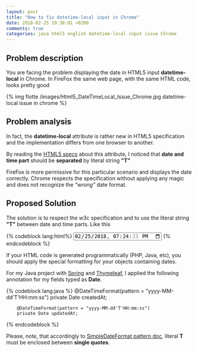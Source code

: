```yaml
---
layout: post
title: "How to fix datetime-local input in Chrome"
date: 2018-02-25 19:38:01 +0200
comments: true
categories: java html5 english datetime-local input issue Chrome
---
```


 
## Problem description

You are facing the problem displaying the date in HTML5  input __datetime-local__ in Chrome. In FireFox the same web page, with the same HTML code, looks pretty good

{% img flotte /images/Html5_DateTimeLocal_Issue_Chrome.jpg datetime-local issue in chrome %}
 
<!-- more -->


## Problem analysis

In fact, the __datetime-local__ attribute is rather new in HTML5 specification and the implementation differs from one browser to another.

By reading the [HTML5 specs](https://www.w3.org/TR/2012/WD-html-markup-20120315/input.datetime-local.html) about this attribute, 
I noticed that __date and time part__
should be __separated__ by literal string __"T"__

FireFox is more permissive for this particular scenario and displays the date correctly. 
Chrome respects the specification without applying any magic and does not recognize the *"wrong"* date format.  

## Proposed Solution

The solution is to respect the w3c specification and to use the literal string __"T"__ between date and time parts.
Like this

{% codeblock lang:html%}
        <input type="datetime-local" value="2018-02-25T19:24:23"/>
{% endcodeblock %}

If your HTML code is generated programmatically (PHP, Java, etc), you should apply the special formatting for your objects containing dates.

For my Java project with [Spring](https://projects.spring.io/spring-framework/) and [Thymeleaf](http://www.thymeleaf.org), 
I applied the following annotation for my fields typed as __Date__. 

{% codeblock lang:java %}
        @DateTimeFormat(pattern = "yyyy-MM-dd'T'HH:mm:ss")
        private Date createdAt;
        
        @DateTimeFormat(pattern = "yyyy-MM-dd'T'HH:mm:ss")
        private Date updatedAt; 
{% endcodeblock %}

Please, note, that accordingly to [SimpleDateFormat pattern doc](https://docs.oracle.com/javase/7/docs/api/java/text/SimpleDateFormat.html), literal __T__ must be enclosed between __single quotes__. 
 
  


